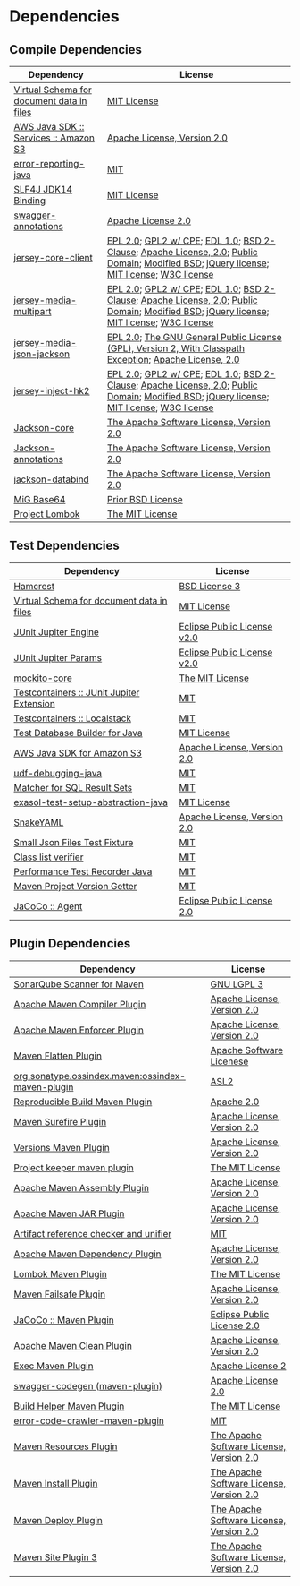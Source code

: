 <!-- @formatter:off -->
# Dependencies

## Compile Dependencies

| Dependency                                     | License                                                                                                                                                                                           |
| ---------------------------------------------- | ------------------------------------------------------------------------------------------------------------------------------------------------------------------------------------------------- |
| [Virtual Schema for document data in files][0] | [MIT License][1]                                                                                                                                                                                  |
| [AWS Java SDK :: Services :: Amazon S3][2]     | [Apache License, Version 2.0][3]                                                                                                                                                                  |
| [error-reporting-java][4]                      | [MIT][5]                                                                                                                                                                                          |
| [SLF4J JDK14 Binding][6]                       | [MIT License][7]                                                                                                                                                                                  |
| [swagger-annotations][8]                       | [Apache License 2.0][9]                                                                                                                                                                           |
| [jersey-core-client][10]                       | [EPL 2.0][11]; [GPL2 w/ CPE][12]; [EDL 1.0][13]; [BSD 2-Clause][14]; [Apache License, 2.0][9]; [Public Domain][16]; [Modified BSD][17]; [jQuery license][18]; [MIT license][7]; [W3C license][20] |
| [jersey-media-multipart][21]                   | [EPL 2.0][11]; [GPL2 w/ CPE][12]; [EDL 1.0][13]; [BSD 2-Clause][14]; [Apache License, 2.0][9]; [Public Domain][16]; [Modified BSD][17]; [jQuery license][18]; [MIT license][7]; [W3C license][20] |
| [jersey-media-json-jackson][32]                | [EPL 2.0][11]; [The GNU General Public License (GPL), Version 2, With Classpath Exception][12]; [Apache License, 2.0][9]                                                                          |
| [jersey-inject-hk2][36]                        | [EPL 2.0][11]; [GPL2 w/ CPE][12]; [EDL 1.0][13]; [BSD 2-Clause][14]; [Apache License, 2.0][9]; [Public Domain][16]; [Modified BSD][17]; [jQuery license][18]; [MIT license][7]; [W3C license][20] |
| [Jackson-core][47]                             | [The Apache Software License, Version 2.0][48]                                                                                                                                                    |
| [Jackson-annotations][49]                      | [The Apache Software License, Version 2.0][48]                                                                                                                                                    |
| [jackson-databind][49]                         | [The Apache Software License, Version 2.0][48]                                                                                                                                                    |
| [MiG Base64][53]                               | [Prior BSD License][54]                                                                                                                                                                           |
| [Project Lombok][55]                           | [The MIT License][56]                                                                                                                                                                             |

## Test Dependencies

| Dependency                                      | License                           |
| ----------------------------------------------- | --------------------------------- |
| [Hamcrest][57]                                  | [BSD License 3][58]               |
| [Virtual Schema for document data in files][0]  | [MIT License][1]                  |
| [JUnit Jupiter Engine][61]                      | [Eclipse Public License v2.0][62] |
| [JUnit Jupiter Params][61]                      | [Eclipse Public License v2.0][62] |
| [mockito-core][65]                              | [The MIT License][66]             |
| [Testcontainers :: JUnit Jupiter Extension][67] | [MIT][68]                         |
| [Testcontainers :: Localstack][67]              | [MIT][68]                         |
| [Test Database Builder for Java][71]            | [MIT License][72]                 |
| [AWS Java SDK for Amazon S3][2]                 | [Apache License, Version 2.0][3]  |
| [udf-debugging-java][75]                        | [MIT][5]                          |
| [Matcher for SQL Result Sets][77]               | [MIT][5]                          |
| [exasol-test-setup-abstraction-java][79]        | [MIT License][80]                 |
| [SnakeYAML][81]                                 | [Apache License, Version 2.0][48] |
| [Small Json Files Test Fixture][83]             | [MIT][5]                          |
| [Class list verifier][85]                       | [MIT][5]                          |
| [Performance Test Recorder Java][87]            | [MIT][5]                          |
| [Maven Project Version Getter][89]              | [MIT][5]                          |
| [JaCoCo :: Agent][91]                           | [Eclipse Public License 2.0][92]  |

## Plugin Dependencies

| Dependency                                               | License                                        |
| -------------------------------------------------------- | ---------------------------------------------- |
| [SonarQube Scanner for Maven][93]                        | [GNU LGPL 3][94]                               |
| [Apache Maven Compiler Plugin][95]                       | [Apache License, Version 2.0][96]              |
| [Apache Maven Enforcer Plugin][97]                       | [Apache License, Version 2.0][96]              |
| [Maven Flatten Plugin][99]                               | [Apache Software Licenese][48]                 |
| [org.sonatype.ossindex.maven:ossindex-maven-plugin][101] | [ASL2][48]                                     |
| [Reproducible Build Maven Plugin][103]                   | [Apache 2.0][48]                               |
| [Maven Surefire Plugin][105]                             | [Apache License, Version 2.0][96]              |
| [Versions Maven Plugin][107]                             | [Apache License, Version 2.0][96]              |
| [Project keeper maven plugin][109]                       | [The MIT License][110]                         |
| [Apache Maven Assembly Plugin][111]                      | [Apache License, Version 2.0][96]              |
| [Apache Maven JAR Plugin][113]                           | [Apache License, Version 2.0][96]              |
| [Artifact reference checker and unifier][115]            | [MIT][5]                                       |
| [Apache Maven Dependency Plugin][117]                    | [Apache License, Version 2.0][96]              |
| [Lombok Maven Plugin][119]                               | [The MIT License][5]                           |
| [Maven Failsafe Plugin][121]                             | [Apache License, Version 2.0][96]              |
| [JaCoCo :: Maven Plugin][123]                            | [Eclipse Public License 2.0][92]               |
| [Apache Maven Clean Plugin][125]                         | [Apache License, Version 2.0][96]              |
| [Exec Maven Plugin][127]                                 | [Apache License 2][48]                         |
| [swagger-codegen (maven-plugin)][129]                    | [Apache License 2.0][9]                        |
| [Build Helper Maven Plugin][131]                         | [The MIT License][132]                         |
| [error-code-crawler-maven-plugin][133]                   | [MIT][5]                                       |
| [Maven Resources Plugin][135]                            | [The Apache Software License, Version 2.0][48] |
| [Maven Install Plugin][137]                              | [The Apache Software License, Version 2.0][48] |
| [Maven Deploy Plugin][139]                               | [The Apache Software License, Version 2.0][48] |
| [Maven Site Plugin 3][141]                               | [The Apache Software License, Version 2.0][48] |

[91]: https://www.eclemma.org/jacoco/index.html
[129]: https://github.com/swagger-api/swagger-codegen/tree/master/modules/swagger-codegen-maven-plugin
[4]: https://github.com/exasol/error-reporting-java
[48]: http://www.apache.org/licenses/LICENSE-2.0.txt
[55]: https://projectlombok.org
[105]: https://maven.apache.org/surefire/maven-surefire-plugin/
[2]: https://aws.amazon.com/sdkforjava
[5]: https://opensource.org/licenses/MIT
[53]: http://sourceforge.net/projects/migbase64/
[65]: https://github.com/mockito/mockito
[99]: https://www.mojohaus.org/flatten-maven-plugin/
[89]: https://github.com/exasol/maven-project-version-getter
[127]: http://www.mojohaus.org/exec-maven-plugin
[107]: http://www.mojohaus.org/versions-maven-plugin/
[109]: https://github.com/exasol/project-keeper/
[58]: http://opensource.org/licenses/BSD-3-Clause
[95]: https://maven.apache.org/plugins/maven-compiler-plugin/
[72]: https://github.com/exasol/test-db-builder-java/blob/main/LICENSE
[20]: https://www.w3.org/Consortium/Legal/copyright-documents-19990405
[125]: https://maven.apache.org/plugins/maven-clean-plugin/
[79]: https://github.com/exasol/exasol-test-setup-abstraction-java/
[92]: https://www.eclipse.org/legal/epl-2.0/
[49]: http://github.com/FasterXML/jackson
[54]: http://en.wikipedia.org/wiki/BSD_licenses
[94]: http://www.gnu.org/licenses/lgpl.txt
[36]: https://projects.eclipse.org/projects/ee4j.jersey/project/jersey-hk2
[123]: https://www.jacoco.org/jacoco/trunk/doc/maven.html
[3]: https://aws.amazon.com/apache2.0
[12]: https://www.gnu.org/software/classpath/license.html
[66]: https://github.com/mockito/mockito/blob/main/LICENSE
[56]: https://projectlombok.org/LICENSE
[77]: https://github.com/exasol/hamcrest-resultset-matcher
[103]: http://zlika.github.io/reproducible-build-maven-plugin
[80]: https://github.com/exasol/exasol-test-setup-abstraction-java/blob/main/LICENSE
[7]: http://www.opensource.org/licenses/mit-license.php
[11]: http://www.eclipse.org/legal/epl-2.0
[93]: http://sonarsource.github.io/sonar-scanner-maven/
[8]: https://github.com/swagger-api/swagger-core/tree/master/modules/swagger-annotations
[10]: https://projects.eclipse.org/projects/ee4j.jersey/jersey-client
[75]: https://github.com/exasol/udf-debugging-java/
[61]: https://junit.org/junit5/
[81]: https://bitbucket.org/snakeyaml/snakeyaml
[21]: https://projects.eclipse.org/projects/ee4j.jersey/project/jersey-media-multipart
[0]: https://github.com/exasol/virtual-schema-common-document-files/
[17]: https://asm.ow2.io/license.html
[57]: http://hamcrest.org/JavaHamcrest/
[6]: http://www.slf4j.org
[135]: http://maven.apache.org/plugins/maven-resources-plugin/
[115]: https://github.com/exasol/artifact-reference-checker-maven-plugin
[85]: https://github.com/exasol/java-class-list-extractor
[47]: https://github.com/FasterXML/jackson-core
[113]: https://maven.apache.org/plugins/maven-jar-plugin/
[71]: https://github.com/exasol/test-db-builder-java/
[32]: https://projects.eclipse.org/projects/ee4j.jersey/project/jersey-media-json-jackson
[9]: http://www.apache.org/licenses/LICENSE-2.0.html
[121]: https://maven.apache.org/surefire/maven-failsafe-plugin/
[87]: https://github.com/exasol/performance-test-recorder-java
[18]: https://jquery.org/license/
[119]: http://anthonywhitford.com/lombok.maven/lombok-maven-plugin/
[68]: http://opensource.org/licenses/MIT
[83]: https://github.com/exasol/small-json-files-test-fixture
[110]: https://github.com/exasol/project-keeper/blob/main/LICENSE
[117]: https://maven.apache.org/plugins/maven-dependency-plugin/
[132]: https://opensource.org/licenses/mit-license.php
[14]: https://opensource.org/licenses/BSD-2-Clause
[13]: http://www.eclipse.org/org/documents/edl-v10.php
[96]: https://www.apache.org/licenses/LICENSE-2.0.txt
[97]: https://maven.apache.org/enforcer/maven-enforcer-plugin/
[62]: https://www.eclipse.org/legal/epl-v20.html
[137]: http://maven.apache.org/plugins/maven-install-plugin/
[101]: https://sonatype.github.io/ossindex-maven/maven-plugin/
[1]: https://github.com/exasol/virtual-schema-common-document-files/blob/main/LICENSE
[67]: https://testcontainers.org
[131]: http://www.mojohaus.org/build-helper-maven-plugin/
[16]: https://creativecommons.org/publicdomain/zero/1.0/
[139]: http://maven.apache.org/plugins/maven-deploy-plugin/
[141]: http://maven.apache.org/plugins/maven-site-plugin/
[133]: https://github.com/exasol/error-code-crawler-maven-plugin
[111]: https://maven.apache.org/plugins/maven-assembly-plugin/
